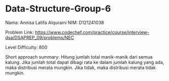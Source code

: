# Data-Structure-Group-6

Nama: Annisa Latifa Alquraini
NIM: D121241038

Problem Link: https://www.codechef.com/practice/course/interview-dsa/DSAPREP_09/problems/NEC

Level Difficulty: 800

Short approach summary: Hitung jumlah total manik-manik dari semua kalung. Jika jumlah total dapat dibagi rata ke dalam jumlah kalung yang ada, maka distribusi merata mungkin. Jika tidak, maka distribusi merata tidak mungkin.
